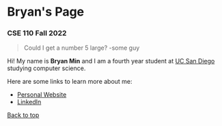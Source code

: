 # Bryan's Page
### CSE 110 Fall 2022

> Could I get a number 5 large? -some guy

Hi! My name is **Bryan Min** and I am a fourth year student at [UC San Diego](https://ucsd.edu/) studying computer science.

Here are some links to learn more about me:
- [Personal Website](https://bryanmin.me/)
- [LinkedIn](https://www.linkedin.com/in/bryanmin/)











[Back to top]()